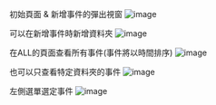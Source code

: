 初始頁面 & 新增事件的彈出視窗
![image](https://github.com/AagarbageaA/To-do-list/assets/116759029/a3bb8533-248f-47de-8978-cdfed912b8b4)

可以在新增事件時新增資料夾
![image](https://github.com/AagarbageaA/To-do-list/assets/116759029/c9fcb8ab-bbb5-4bed-9e4a-c51f15e30285)

在ALL的頁面查看所有事件(事件將以時間排序)
![image](https://github.com/AagarbageaA/To-do-list/assets/116759029/8016710f-c012-42b6-acf3-61f561fa3fcd)

也可以只查看特定資料夾的事件
![image](https://github.com/AagarbageaA/To-do-list/assets/116759029/31360200-3f3c-4b35-a2f3-af4a20389cc4)

左側選單選定事件
![image](https://github.com/AagarbageaA/To-do-list/assets/116759029/de36772d-da73-44c2-bc02-856f79c15f0d)
